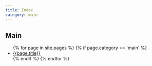 ```yaml
---
title: Index
category: main
---
```


## Main

<ul>
{% for page in site.pages %}
{% if page.category == 'main' %}
    <li><a href="{{page.url}}">{{page.title}}</a></li>
{% endif %}
{% endfor %}
</ul>

